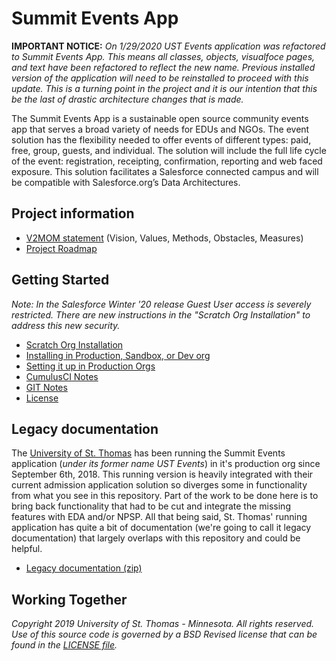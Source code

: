 # Summit Events App

**IMPORTANT NOTICE:**
*On 1/29/2020 UST Events application was refactored to Summit Events App. This means all classes, objects, visualfoce pages, and text have been refactored to reflect the new name. Previous installed version of the application will need to be reinstalled to proceed with this update. This is a turning point in the project and it is our intention that this be the last of drastic architecture changes that is made.*

The Summit Events App is a sustainable open source community events app that serves a broad variety of needs for EDUs and NGOs. The event solution has the flexibility needed to offer events of different types: paid, free, group, guests, and individual. The solution will include the full life cycle of the event: registration, receipting, confirmation, reporting and web faced exposure. This solution facilitates a Salesforce connected campus and will be compatible with Salesforce.org’s Data Architectures.

## Project information

* [V2MOM statement](https://github.com/tcdahlberg/Summit-Events-App/wiki/V2MOM) (Vision, Values, Methods, Obstacles, Measures)
* [Project Roadmap](https://github.com/tcdahlberg/Summit-Events-App/wiki/Road-Map)

[1]: <docs/scatch-org-creation.md> "Setting up Summit Events App for Scratch org Development"
[2]: <docs/Prod-Install.md> "How to install Summit Events in Production, Sandbox, or Dev org"
[3]: <docs/set-up.md> "How to set up Summit Events in Salesforce"
[4]: <docs/CumulusCI-notes.md> "Notes on using Cumulus CI"
[5]: <docs/GIT-notes.md> "Notes on using GIT"
[6]: <LICENSE.md> "License"
[7]: <https://www.stthomas.edu> "University of St. Thomas"
[8]: <docs/files/USTEvent_DOCS.zip> "Old Event Documentation"

## Getting Started

*Note: In the Salesforce Winter '20 release Guest User access is severely restricted. There are new instructions in the "Scratch Org Installation"
to address this new security.*
* [Scratch Org Installation][1]
* [Installing in Production, Sandbox, or Dev org][2]
* [Setting it up in Production Orgs][3]
* [CumulusCI Notes][4]
* [GIT Notes][5]
* [License][6]

## Legacy documentation

The [University of St. Thomas][7] has been running the Summit Events application (*under its former name UST Events*) in it's production org since September 6th, 2018. This running version is heavily integrated with their current admission application solution so diverges some in functionality from what you see in this repository. Part of the work to be done here is to bring back functionality that had to be cut and integrate the missing features with EDA and/or NPSP. All that being said, St. Thomas' running application has quite a bit of documentation (we're going to call it legacy documentation) that largely overlaps with this repository and could be helpful.

* [Legacy documentation (zip)][8]

## Working Together

*Copyright 2019 University of St. Thomas - Minnesota. All rights reserved.
Use of this source code is governed by a BSD Revised
license that can be found in the [LICENSE file][6].*
